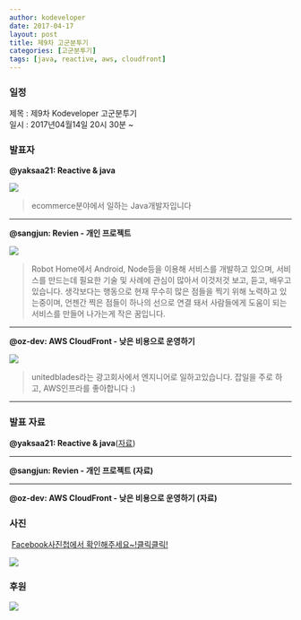```yaml
---
author: kodeveloper
date: 2017-04-17
layout: post
title: 제9차 고군분투기
categories: [고군분투기]
tags: [java, reactive, aws, cloudfront]
---
```


### 일정

제목 : 제9차 Kodeveloper 고군분투기  
일시 : 2017년04월14일 20시 30분 ~

### 발표자

**@yaksaa21: Reactive & java**

![](https://user-images.githubusercontent.com/2956728/52768873-07656000-3072-11e9-8f30-0e8b092e22c8.jpg)

>ecommerce분야에서 일하는 Java개발자입니다

---

**@sangjun: Revien - 개인 프로젝트**

![](https://user-images.githubusercontent.com/2956728/52768926-354aa480-3072-11e9-9466-8028fd2c6c3c.jpg)

>Robot Home에서 Android, Node등을 이용해 서비스를 개발하고 있으며, 서비스를 만드는데 필요한 기술 및 사례에 관심이 많아서 이것저것 보고, 듣고, 배우고 있습니다. 생각보다는 행동으로 현재 무수히 많은 점들을 찍기 위해 노력하고 있는중이며, 언젠간 찍은 점들이 하나의 선으로 연결 돼서 사람들에게 도움이 되는 서비스를 만들어 나가는게 작은 꿈입니다.

---

**@oz-dev: AWS CloudFront - 낮은 비용으로 운영하기**

![](https://user-images.githubusercontent.com/2956728/52769208-fa953c00-3072-11e9-9ff4-c3f4c0c2a44a.jpg)

>unitedblades라는 광고회사에서 엔지니어로 일하고있습니다. 잡일을 주로 하고, AWS인프라를 좋아합니다 :)

---


### 발표 자료

**@yaksaa21: Reactive & java**([자료](http://hyojinbae.github.io/reactive/#/))

---

**@sangjun: Revien - 개인 프로젝트 (자료)**

---

**@oz-dev: AWS CloudFront - 낮은 비용으로 운영하기 (자료)**

### 사진

 [Facebook사진첩에서 확인해주세요~!클릭클릭!](https://www.facebook.com/media/set/?set=oa.1889636891281047&type=1)

![](https://user-images.githubusercontent.com/2956728/52769350-5d86d300-3073-11e9-8b16-d8382b746391.jpg)

### 후원

![](https://user-images.githubusercontent.com/2956728/52768622-5a8ae300-3071-11e9-9e75-a7ef7c4897ab.jpg)

